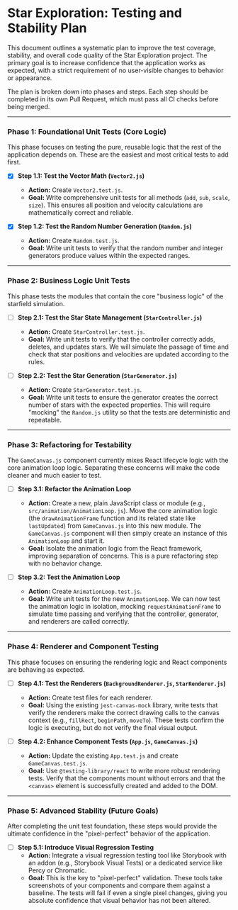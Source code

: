 # Star Exploration: Testing and Stability Plan

This document outlines a systematic plan to improve the test coverage, stability, and overall code quality of the Star Exploration project. The primary goal is to increase confidence that the application works as expected, with a strict requirement of no user-visible changes to behavior or appearance.

The plan is broken down into phases and steps. Each step should be completed in its own Pull Request, which must pass all CI checks before being merged.

---

### Phase 1: Foundational Unit Tests (Core Logic)

This phase focuses on testing the pure, reusable logic that the rest of the application depends on. These are the easiest and most critical tests to add first.

-   [x] **Step 1.1: Test the Vector Math (`Vector2.js`)**
    -   **Action:** Create `Vector2.test.js`.
    -   **Goal:** Write comprehensive unit tests for all methods (`add`, `sub`, `scale`, `size`). This ensures all position and velocity calculations are mathematically correct and reliable.

-   [x] **Step 1.2: Test the Random Number Generation (`Random.js`)**
    -   **Action:** Create `Random.test.js`.
    -   **Goal:** Write unit tests to verify that the random number and integer generators produce values within the expected ranges.

---

### Phase 2: Business Logic Unit Tests

This phase tests the modules that contain the core "business logic" of the starfield simulation.

-   [ ] **Step 2.1: Test the Star State Management (`StarController.js`)**
    -   **Action:** Create `StarController.test.js`.
    -   **Goal:** Write unit tests to verify that the controller correctly adds, deletes, and updates stars. We will simulate the passage of time and check that star positions and velocities are updated according to the rules.

-   [ ] **Step 2.2: Test the Star Generation (`StarGenerator.js`)**
    -   **Action:** Create `StarGenerator.test.js`.
    -   **Goal:** Write unit tests to ensure the generator creates the correct number of stars with the expected properties. This will require "mocking" the `Random.js` utility so that the tests are deterministic and repeatable.

---

### Phase 3: Refactoring for Testability

The `GameCanvas.js` component currently mixes React lifecycle logic with the core animation loop logic. Separating these concerns will make the code cleaner and much easier to test.

-   [ ] **Step 3.1: Refactor the Animation Loop**
    -   **Action:** Create a new, plain JavaScript class or module (e.g., `src/animation/AnimationLoop.js`). Move the core animation logic (the `drawAnimationFrame` function and its related state like `lastUpdated`) from `GameCanvas.js` into this new module. The `GameCanvas.js` component will then simply create an instance of this `AnimationLoop` and start it.
    -   **Goal:** Isolate the animation logic from the React framework, improving separation of concerns. This is a pure refactoring step with no behavior change.

-   [ ] **Step 3.2: Test the Animation Loop**
    -   **Action:** Create `AnimationLoop.test.js`.
    -   **Goal:** Write unit tests for the new `AnimationLoop`. We can now test the animation logic in isolation, mocking `requestAnimationFrame` to simulate time passing and verifying that the controller, generator, and renderers are called correctly.

---

### Phase 4: Renderer and Component Testing

This phase focuses on ensuring the rendering logic and React components are behaving as expected.

-   [ ] **Step 4.1: Test the Renderers (`BackgroundRenderer.js`, `StarRenderer.js`)**
    -   **Action:** Create test files for each renderer.
    -   **Goal:** Using the existing `jest-canvas-mock` library, write tests that verify the renderers make the correct drawing calls to the canvas context (e.g., `fillRect`, `beginPath`, `moveTo`). These tests confirm the logic is executing, but do not verify the final visual output.

-   [ ] **Step 4.2: Enhance Component Tests (`App.js`, `GameCanvas.js`)**
    -   **Action:** Update the existing `App.test.js` and create `GameCanvas.test.js`.
    -   **Goal:** Use `@testing-library/react` to write more robust rendering tests. Verify that the components mount without errors and that the `<canvas>` element is successfully created and added to the DOM.

---

### Phase 5: Advanced Stability (Future Goals)

After completing the unit test foundation, these steps would provide the ultimate confidence in the "pixel-perfect" behavior of the application.

-   [ ] **Step 5.1: Introduce Visual Regression Testing**
    -   **Action:** Integrate a visual regression testing tool like Storybook with an addon (e.g., Storybook Visual Tests) or a dedicated service like Percy or Chromatic.
    -   **Goal:** This is the key to "pixel-perfect" validation. These tools take screenshots of your components and compare them against a baseline. The tests will fail if even a single pixel changes, giving you absolute confidence that visual behavior has not been altered.

